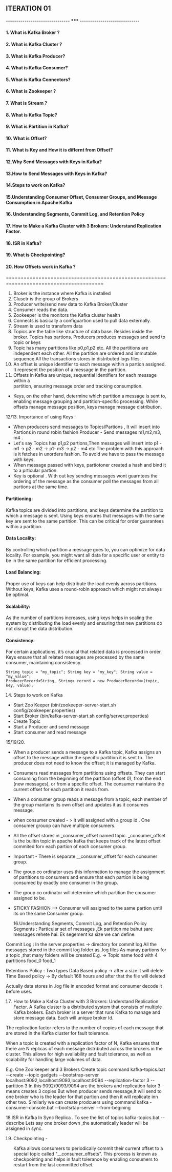 ## ITERATION 01

------------------------------- **\*\*\*** -----------------------------

#### 1. What is Kafka Broker ?

#### 2. What is Kafka Cluster ?

#### 3. What is Kafka Producer?

#### 4. What is Kafka Consumer?

#### 5. What is Kafka Connectors?

#### 6. What is Zookeeper ?

#### 7. What is Stream ?

#### 8. What is Kafka Topic?

#### 9. What is Partition in Kafka?

#### 10. What is Offset?

#### 11. What is Key and How it is differnt from Offset?

#### 12.Why Send Messages with Keys in Kafka?

#### 13.How to Send Messages with Keys in Kafka?

#### 14.Steps to work on Kafka?

#### 15.Understanding Consumer Offset, Consumer Groups, and Message Consumption in Apache Kafka

#### 16. Understanding Segments, Commit Log, and Retention Policy

#### 17. How to Make a Kafka Cluster with 3 Brokers: Understand Replication Factor.

#### 18. ISR in Kafka?

#### 19. What is Checkpointing?

#### 20. How Offsets work in Kafka ?

=======================================================================================

1. Broker is the instance where Kafka is installed
2. Clusetr is the group of Brokers
3. Producer write/send new data to Kafka Broker/Cluster
4. Consumer reads the data.
5. Zookeeper is the monitors the Kafka cluster health
6. Connects is basically a configuartion used to pull data externally.
7. Stream is used to transform data
8. Topics are the table like structure of data base. Resides inside the broker.
   Topics has partions. Producers produces messages and send to topic or keys
9. Topic has many partitions like p0,p1,p2 etc.
   All the partitions are independent each other. All the partition are ordered and immutable sequence.All the transactions stores in distributed logs files.
10. An offset is unique identifier to each message within a partion assigned.
    It represent the position of a message in the partition.
11. Offsets in Kafka are unique, sequential identifiers for each message within a  
    partition, ensuring message order and tracking consumption.

- Keys, on the other hand, determine which partition a message is sent to, enabling message grouping and partition-specific processing. While offsets manage message position, keys manage message distribution.

12/13. Importance of using Keys :

- When producers send messages to Topics/Partions , It will insert into Partions in round robin fashion Producer - Send messages m1,m2,m3, m4 .
- Let's say Topics has p1,p2 partions,Then messages will insert into p1 - m1 -> p2 - m2 -> p1- m3 -> p2 - m4 etc The problem with this approach is it fetches in unorders fashion. To avoid we have to pass the message with keys.
- When message passed with keys, partiotoner created a hash and bind it to a prticular partion.
- Key is optional . With out key sending messages wont guarntees the ordering of the message as the consumer poll the messages from all partions at the same time.

#### Partitioning:

Kafka topics are divided into partitions, and keys determine the partition to which a message is sent. Using keys ensures that messages with the same key are sent to the same partition. This can be critical for order guarantees within a partition.

#### Data Locality:

By controlling which partition a message goes to, you can optimize for data locality. For example, you might want all data for a specific user or entity to be in the same partition for efficient processing.

#### Load Balancing:

Proper use of keys can help distribute the load evenly across partitions. Without keys, Kafka uses a round-robin approach which might not always be optimal.

#### Scalability:

As the number of partitions increases, using keys helps in scaling the system by distributing the load evenly and ensuring that new partitions do not disrupt the data distribution.

#### Consistency:

For certain applications, it’s crucial that related data is processed in order. Keys ensure that all related messages are processed by the same consumer, maintaining consistency.

```
String topic = "my_topic"; String key = "my_key"; String value = "my_value";
ProducerRecord<String, String> record = new ProducerRecord<>(topic, key, value);
```

14. Steps to work on Kafka

- Start Zoo Keeper (bin/zookeeper-server-start.sh config/zookeeper.properties)
- Start Broker (bin/kafka-server-start.sh config/server.properties)
- Create Topic
- Start a Producer and send message
- Start consumer and read message

15/19/20.

- When a producer sends a message to a Kafka topic, Kafka assigns an offset to the message within the specific partition it is sent to. The producer does not need to know the offset; it is managed by Kafka.

- Consumers read messages from partitions using offsets. They can start consuming from the beginning of the partition (offset 0), from the end (new messages), or from a specific offset. The consumer maintains the current offset for each partition it reads from.

- When a consumer group reads a message from a topic, each member of the group mantains its own offset and updates it as it consumes message.
- when consumer created - > it will assigned with a group id . One consumer grouop can have multiple consumers.
- All the offset stores in \_consumer_offset named topic. \_consumer_offset is the builtin topic in apache kafka that keeps track of the latest offset commited forv each partion of each consumer group.
- Important - There is separate \_\_consumer_offset for each consumer group.
- The group co ordinator uses this information to manage the assignment of partitions to consumers and ensure that each partion is being consumed by exactly one consumer in the group.
- The group co ordinator will determine which partition the consumer assigned to be.
- STICKY FASHION --> Consumer will assigned to the same partion until its on the same Consumer group.

  16.Understanding Segments, Commit Log, and Retention Policy
  Segments : Particular set of messages ,Ek partition me bahut sare messages rehete hai. Ek segement ka size we can define.

Commit Log : In the server.properties -> directory for commit log All the messages stored in the commit log folder as .log files As manay partions for a topic ,that many folders will be created E.g. -> Topic name food with 4 partitions food_0 food_1

Retentions Policy : Two types Data Based policy -> after a size it will delete Time Based policy -> By default 168 hours and after that the file will deleted

Actually data stores in .log file in encoded format and consumer decode it before uses.

17. How to Make a Kafka Cluster with 3 Brokers: Understand Replication Factor.
    A Kafka cluster is a distributed system that consists of multiple Kafka brokers. Each broker is a server that runs Kafka to manage and store message data. Each will unique broker Id.

The replication factor refers to the number of copies of each message that are stored in the Kafka cluster for fault tolerance.

When a topic is created with a replication factor of N, Kafka ensures that there are N replicas of each message distributed across the brokers in the cluster. This allows for high availability and fault tolerance, as well as scalability for handling large volumes of data.

E.g. One Zoo keeper and 3 Brokers Create topic command kafka-topics.bat --create --topic gadgets --bootstrap-server localhost:9092,localhost:9093,localhost:9094 --replication-factor 3 --partition 3 In this 9092/9093/9094 are the brokers and replication fator 3 means creates 3 copies But when producer sends message,It will send to one broker who is the leader for that partion and then it will replicate inn other two. Similarly we can create prodcuers using command kafka -consumer-console.bat --bootsrtap-server --from-begining

18.ISR in Kafka
In Sync Replica . To see the list of topics kafka-topics.bat --describe Lets say one broker down ,the automatically leader will be assigned in sync.

19. Checkpointing -

    Kafka allows consumers to periodically commit their current offset to a special topic called "\_\_consumer_offsets". This process is known as checkpointing and helps in fault tolerance by enabling consumers to restart from the last committed offset.
